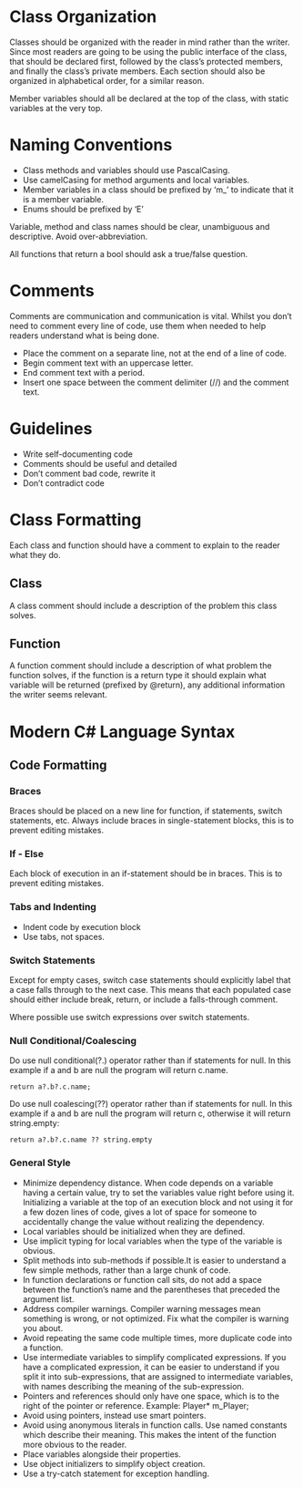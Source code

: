 # Class Organization
Classes should be organized with the reader in mind rather than the writer. Since most readers are going to be using the public interface of the class, that should be declared first, followed by the class’s protected members, and finally the class’s private members. Each section should also be organized in alphabetical order, for a similar reason.  

Member variables should all be declared at the top of the class, with static variables at the very top.
# Naming Conventions
* Class methods and variables should use PascalCasing.
* Use camelCasing for method arguments and local variables.
* Member variables in a class should be prefixed by ‘m_’ to indicate that it is a member variable.
* Enums should be prefixed by ‘E’  

Variable, method and class names should be clear, unambiguous and descriptive. Avoid over-abbreviation.  

All functions that return a bool should ask a true/false question.
# Comments
Comments are communication and communication is vital. Whilst you don’t need to comment every line of code, use them when needed to help readers understand what is being done.
* Place the comment on a separate line, not at the end of a line of code.
* Begin comment text with an uppercase letter.
* End comment text with a period.
* Insert one space between the comment delimiter (//) and the comment text.
# Guidelines
* Write self-documenting code
* Comments should be useful and detailed
* Don’t comment bad code, rewrite it
* Don’t contradict code
# Class Formatting
Each class and function should have a comment to explain to the reader what they do.
## Class 
A class comment should include a description of the problem this class solves.
## Function 
A function comment should include a description of what problem the function solves, if the function is a return type it should explain what variable will be returned (prefixed by @return), any additional information the writer seems relevant.
# Modern C# Language Syntax
## Code Formatting
### Braces 
Braces should be placed on a new line for function, if statements, switch statements, etc. Always include braces in single-statement blocks, this is to prevent editing mistakes.
### If - Else 
Each block of execution in an if-statement should be in braces. This is to prevent editing mistakes.
### Tabs and Indenting 
* Indent code by execution block
* Use tabs, not spaces.
### Switch Statements 
Except for empty cases, switch case statements should explicitly label that a case falls through to the next case. This means that each populated case should either include break, return, or include a falls-through comment.  

Where possible use switch expressions over switch statements.
### Null Conditional/Coalescing 
Do use null conditional(?.) operator rather than if statements for null. In this example if a and b are null the program will return c.name.  

`return a?.b?.c.name;`

Do use null coalescing(??) operator rather than if statements for null. In this example if a and b are null the program will return c, otherwise it will return string.empty:   

`return a?.b?.c.name ?? string.empty`

### General Style
* Minimize dependency distance. When code depends on a variable having a certain value, try to set the variables value right before using it. Initializing a variable at the top of an execution block and not using it for a few dozen lines of code, gives a lot of space for someone to accidentally change the value without realizing the dependency.
* Local variables should be initialized when they are defined.
* Use implicit typing for local variables when the type of the variable is obvious.
* Split methods into sub-methods if possible.It is easier to understand a few simple methods, rather than a large chunk of code.
* In function declarations or function call sits, do not add a space between the function’s name and the parentheses that preceded the argument list.
* Address compiler warnings. Compiler warning messages mean something is wrong, or not optimized. Fix what the compiler is warning you about.
* Avoid repeating the same code multiple times, more duplicate code into a function.
* Use intermediate variables to simplify complicated expressions. If you have a complicated expression, it can be easier to understand if you split it into sub-expressions, that are assigned to intermediate variables, with names describing the meaning of the sub-expression.
* Pointers and references should only have one space, which is to the right of the pointer or reference. Example: Player* m_Player;
* Avoid using pointers, instead use smart pointers.
* Avoid using anonymous literals in function calls. Use named constants which describe their meaning. This makes the intent of the function more obvious to the reader.
* Place variables alongside their properties.
* Use object initializers to simplify object creation.
* Use a try-catch statement for exception handling.
